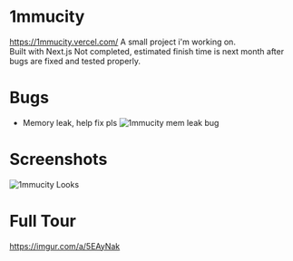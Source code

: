 # 1mmucity
https://1mmucity.vercel.com/
A small project i'm working on.  
Built with Next.js
Not completed, estimated finish time is next month after bugs are fixed and tested properly.

# Bugs
- Memory leak, help fix pls
![1mmucity mem leak bug](https://i.imgur.com/wSxnogP.png "1mmucity mem leak bug")

# Screenshots
![1mmucity Looks](https://i.imgur.com/rNjS0C9.jpeg "1mmucity Looks")

# Full Tour
https://imgur.com/a/5EAyNak
